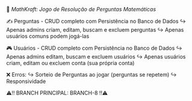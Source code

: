 🧩 *MathKraft: Jogo de Resolução de Perguntas Matemáticas*

✍️ Perguntas - CRUD completo com Persistência no Banco de Dados 
↪️ Apenas admins criam, editam, buscam e excluem perguntas
↪️ Apenas usuários comuns podem jogá-las
  
🎮 Usuários - CRUD completo com Persistência no Banco de Dados
  ↪️ Apenas admins editam, buscam e excluem usuários
  ↪️ Apenas usuários criam, editam ou excluem conta (sua própria conta)

❌ Erros:
  ↪️ Sorteio de Perguntas ao jogar (perguntas se repetem)
  ↪️ Responsividade

⚠️‼️ BRANCH PRINCIPAL: BRANCH-8 ‼️⚠️
